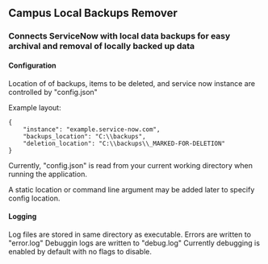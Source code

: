 ## Campus Local Backups Remover
### Connects ServiceNow with local data backups for easy archival and removal of locally backed up data

#### Configuration
Location of of backups, items to be deleted, and service now instance are controlled by "config.json"

Example layout:
```
{
    "instance": "example.service-now.com",
    "backups_location": "C:\\backups",
    "deletion_location": "C:\\backups\\_MARKED-FOR-DELETION"
}
```

Currently, "config.json" is read from your current working directory when running the application.

A static location or command line argument may be added later to specify config location.

#### Logging
Log files are stored in same directory as executable.
Errors are written to "error.log"
Debuggin logs are written to "debug.log"
Currently debugging is enabled by default with no flags to disable.